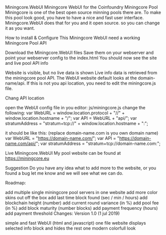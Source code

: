 Miningcore.WebUI
Miningcore WebUI for the Coinfoundry Miningcore Pool
Miningcore is one of the best open source minning pools there are. To make this pool look good, you have to have a nice and fast user interface. Miningcore.WebUI does that for you and it open source. so you can change it as you want.

How to install & Configure This Miningcore WebUI need a working Miningcore Pool API

Download the Miningcore.WebUI files
Save them on your webserver and point your webserver config to the index.html
You should now see the site and live pool API info

Website is visible, but no live data is shown
Live info data is retrieved from the miningcore pool API.
The WebUI website default looks at the domain-name/api.
If this is not you api location, you need to edit the miningcore.js file.

Chang API location

open the WebUI config file in you editor: js/miningcore.js
change the following:
var WebURL = window.location.protocol + "//" + window.location.hostname + "/";
var API = WebURL + "api/";
var stratumAddress = "stratum+tcp://" + window.location.hostname + ":";

it should be like this:
(replace domain-name.com is you own domain name)
var WebURL = "https://domain-name.com/";
var API = "https://domain-name.com/api/";
var stratumAddress = "stratum+tcp://domain-name.com:";

Live Miningcore.WebUI
My pool website can be found at https://miningcore.eu

Suggestion
Do you have any idea what to add more to the website, or you found a bug let me know and we will see what we can do.

Roadmap:

add multiple single miningcore pool servers in one website
add more color skins out off the box
add last time block found (sec / min / hours)
add blockchain height (number)
add current round variance (in %)
add pool fee (in %)
add block maturity (number blocks)
add payment frequency (hours)
add payment threshold
Changes:
Version 1.0 (1 jul 2019)

simple and fast WebUI (html and javascript)
one file website displays selected info block and hides the rest
one modern colorfull look
